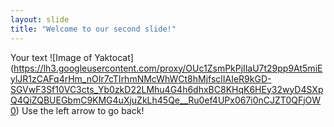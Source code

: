 ```yaml
---
layout: slide
title: "Welcome to our second slide!"
---
```

Your text
![Image of Yaktocat]
(https://lh3.googleusercontent.com/proxy/OUc1ZsmPkPjIlaU7t29pp9At5miEylJR1zCAFq4rHm_nOIr7cTIrhmNMcWhWCt8hMjfsclIAIeR9kGD-SGVwF3Sf10VC3cts_Yb0zkD22LMhu4G4h6dhxBC8KHqK6HEy32wyD4SXpQ4QiZQBUEGbmC9KMG4uXjuZkLh45Qe__Ru0ef4UPx067i0nCJZT0QFjOW0)
Use the left arrow to go back!
